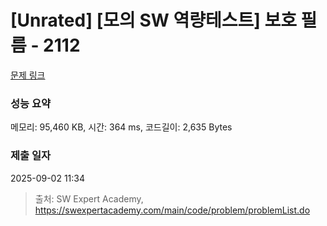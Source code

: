 # [Unrated] [모의 SW 역량테스트] 보호 필름 - 2112 

[문제 링크](https://swexpertacademy.com/main/code/problem/problemDetail.do?contestProbId=AV5V1SYKAaUDFAWu) 

### 성능 요약

메모리: 95,460 KB, 시간: 364 ms, 코드길이: 2,635 Bytes

### 제출 일자

2025-09-02 11:34



> 출처: SW Expert Academy, https://swexpertacademy.com/main/code/problem/problemList.do
